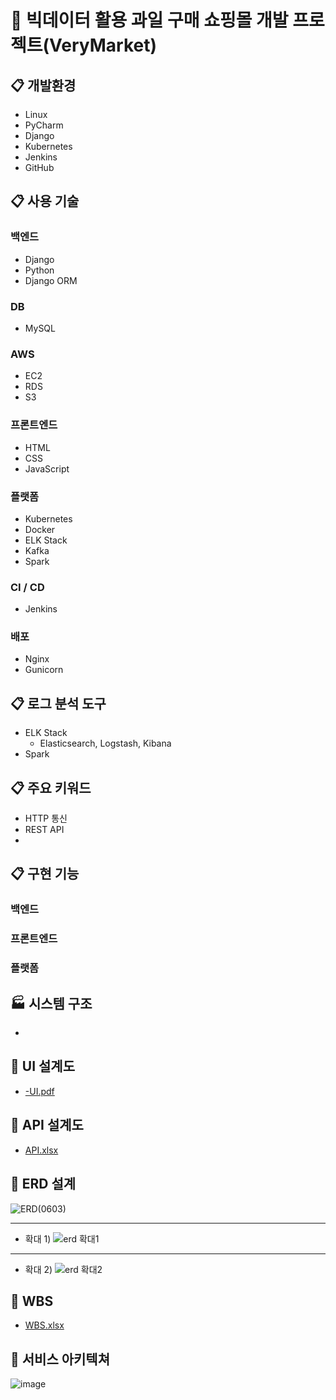 # 🍓 빅데이터 활용 과일 구매 쇼핑몰 개발 프로젝트(VeryMarket) 

## :clipboard: 개발환경
* Linux
* PyCharm
* Django
* Kubernetes
* Jenkins
* GitHub

## :clipboard: 사용 기술
### 백엔드
* Django
* Python
* Django ORM

### DB
* MySQL

### AWS
* EC2
* RDS
* S3

### 프론트엔드
* HTML
* CSS
* JavaScript

### 플랫폼
* Kubernetes
* Docker
* ELK Stack
* Kafka
* Spark

### CI / CD
* Jenkins

### 배포
* Nginx
* Gunicorn

## :clipboard: 로그 분석 도구
* ELK Stack
  * Elasticsearch, Logstash, Kibana
* Spark

## :clipboard: 주요 키워드
* HTTP 통신
* REST API
* 

## :clipboard: 구현 기능
### 백엔드

### 프론트엔드

### 플랫폼

## :factory: 시스템 구조
* 

## :link: UI 설계도
* [-UI.pdf](https://docs.google.com/viewer?url=https://github.com/Hongin-Lim/Bigdata_Project/blob/main/files/-UI.pdf?raw=True)

## :link: API 설계도
* [API.xlsx](https://docs.google.com/viewer?url=https://github.com/Hongin-Lim/Bigdata_Project/blob/main/files/API.xlsx?raw=True)

## :link: ERD 설계
![ERD(0603)](https://user-images.githubusercontent.com/97941148/171774800-8ae454f9-8a12-4e25-baba-691447e56ead.PNG) 
***
* 확대 1)
![erd 확대1](https://user-images.githubusercontent.com/97941148/171774839-437ba554-9b52-48ab-b3b5-1e5fe11ad3de.PNG) 
***
* 확대 2)
![erd 확대2](https://user-images.githubusercontent.com/97941148/171774851-13aa6ce6-0828-45fb-8164-81b82d8f4fc5.PNG) <br>

## :link: WBS
* [WBS.xlsx](https://docs.google.com/viewer?url=https://github.com/Hongin-Lim/Bigdata_Project/blob/main/files/WBS(0603).xlsx?raw=True)

## :link: 서비스 아키텍쳐
![image](https://user-images.githubusercontent.com/97823665/170420473-9a7d6da6-850e-448a-ba62-b64256680777.png)
